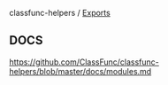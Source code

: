 classfunc-helpers / [Exports](modules.md)

## DOCS

https://github.com/ClassFunc/classfunc-helpers/blob/master/docs/modules.md
